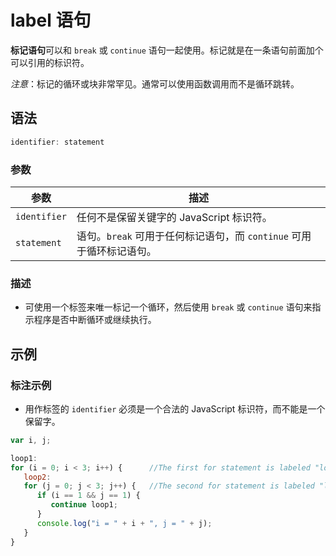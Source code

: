 # label 语句

**标记语句**可以和 `break` 或 `continue` 语句一起使用。标记就是在一条语句前面加个可以引用的标识符。

*注意*：标记的循环或块非常罕见。通常可以使用函数调用而不是循环跳转。

## 语法

```javascript
identifier: statement
```

### 参数

| 参数         | 描述                                                         |
| ------------ | ------------------------------------------------------------ |
| `identifier` | 任何不是保留关键字的 JavaScript 标识符。                     |
| `statement`  | 语句。`break` 可用于任何标记语句，而 `continue` 可用于循环标记语句。 |

### 描述

- 可使用一个标签来唯一标记一个循环，然后使用 `break` 或 `continue` 语句来指示程序是否中断循环或继续执行。

## 示例

### 标注示例

- 用作标签的 `identifier` 必须是一个合法的 JavaScript 标识符，而不能是一个保留字。

```javascript
var i, j;

loop1:
for (i = 0; i < 3; i++) {      //The first for statement is labeled "loop1"
   loop2:
   for (j = 0; j < 3; j++) {   //The second for statement is labeled "loop2"
      if (i == 1 && j == 1) {
         continue loop1;
      }
      console.log("i = " + i + ", j = " + j);
   }
}
```

